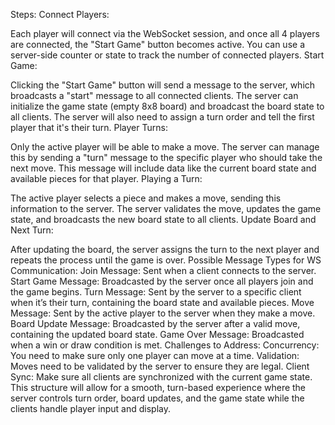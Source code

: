 Steps:
Connect Players:

Each player will connect via the WebSocket session, and once all 4 players are connected, the "Start Game" button becomes active.
You can use a server-side counter or state to track the number of connected players.
Start Game:

Clicking the "Start Game" button will send a message to the server, which broadcasts a "start" message to all connected clients.
The server can initialize the game state (empty 8x8 board) and broadcast the board state to all clients.
The server will also need to assign a turn order and tell the first player that it's their turn.
Player Turns:

Only the active player will be able to make a move. The server can manage this by sending a "turn" message to the specific player who should take the next move.
This message will include data like the current board state and available pieces for that player.
Playing a Turn:

The active player selects a piece and makes a move, sending this information to the server.
The server validates the move, updates the game state, and broadcasts the new board state to all clients.
Update Board and Next Turn:

After updating the board, the server assigns the turn to the next player and repeats the process until the game is over.
Possible Message Types for WS Communication:
Join Message: Sent when a client connects to the server.
Start Game Message: Broadcasted by the server once all players join and the game begins.
Turn Message: Sent by the server to a specific client when it’s their turn, containing the board state and available pieces.
Move Message: Sent by the active player to the server when they make a move.
Board Update Message: Broadcasted by the server after a valid move, containing the updated board state.
Game Over Message: Broadcasted when a win or draw condition is met.
Challenges to Address:
Concurrency: You need to make sure only one player can move at a time.
Validation: Moves need to be validated by the server to ensure they are legal.
Client Sync: Make sure all clients are synchronized with the current game state.
This structure will allow for a smooth, turn-based experience where the server controls turn order, board updates, and the game state while the clients handle player input and display.